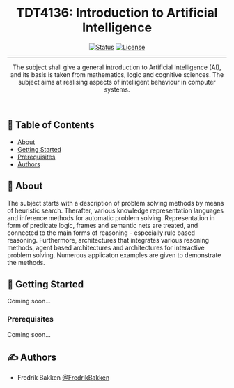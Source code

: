 <h1 align="center">TDT4136: Introduction to Artificial Intelligence</h1>

<div align="center">

  [![Status](https://img.shields.io/badge/status-active-success.svg)]() 
  [![License](https://img.shields.io/badge/license-MIT-blue.svg)](/LICENSE)

</div>

---

<p align="center">
  The subject shall give a general introduction to Artificial Intelligence (AI), and its basis is taken from mathematics, logic and cognitive sciences. The subject aims at realising aspects of intelligent behaviour in computer systems.
</p>
<br> 

## 📝 Table of Contents
- [About](#about)
- [Getting Started](#getting_started)
- [Prerequisites](#prerequisites)
- [Authors](#authors)

## 🧐 About <a name = "about"></a>
The subject starts with a description of problem solving methods by means of heuristic search. Therafter, various knowledge representation languages and inference methods for automatic problem solving. Representation in form of predicate logic, frames and semantic nets are treated, and connected to the main forms of reasoning - especially rule based reasoning. Furthermore, architectures that integrates various resoning methods, agent based architectures and architectures for interactive problem solving. Numerous applicaton examples are given to demonstrate the methods.

## 🏁 Getting Started <a name = "getting_started"></a>
Coming soon...

### Prerequisites <a name = "prerequisites"></a>
Coming soon...
    
## ✍️ Authors <a name = "authors"></a>
- Fredrik Bakken [@FredrikBakken](https://github.com/FredrikBakken) 
